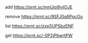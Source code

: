 add
https://prnt.sc/mnUio9jvIOJE

remove
https://prnt.sc/9SFJ0q6PpcGo

list
https://prnt.sc/zxp5UPSbzENF

get
https://prnt.sc/-0P2jPbwrtPW
